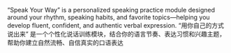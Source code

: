 “Speak Your Way” is a personalized speaking practice module designed around your rhythm, speaking habits, and favorite topics—helping you develop fluent, confident, and authentic verbal expression.
“用你自己的方式说出来” 是一个个性化说话训练模块，结合你的语言节奏、表达习惯和兴趣主题，帮助你建立自然流畅、自信真实的口语表达
